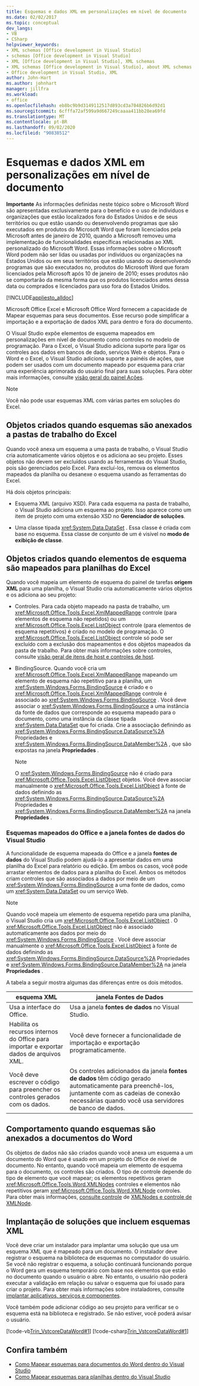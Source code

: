 ```yaml
---
title: Esquemas e dados XML em personalizações em nível de documento
ms.date: 02/02/2017
ms.topic: conceptual
dev_langs:
- VB
- CSharp
helpviewer_keywords:
- XML schemas [Office development in Visual Studio]
- schemas [Office development in Visual Studio]
- XML [Office development in Visual Studio], XML schemas
- XML schemas [Office development in Visual Studio], about XML schemas and data
- Office development in Visual Studio, XML
author: John-Hart
ms.author: johnhart
manager: jillfra
ms.workload:
- office
ms.openlocfilehash: eb8bc9b9d3149112517d893cd3a704826b6d92d1
ms.sourcegitcommit: 6cfffa72af599a9d667249caaaa411bb28ea69fd
ms.translationtype: MT
ms.contentlocale: pt-BR
ms.lasthandoff: 09/02/2020
ms.locfileid: "90838512"
---
```

# <a name="xml-schemas-and-data-in-document-level-customizations"></a>Esquemas e dados XML em personalizações em nível de documento
  **Importante** As informações definidas neste tópico sobre o Microsoft Word são apresentadas exclusivamente para o benefício e o uso de indivíduos e organizações que estão localizados fora do Estados Unidos e de seus territórios ou que estão usando ou desenvolvendo programas que são executados em produtos do Microsoft Word que foram licenciados pela Microsoft antes de janeiro de 2010, quando a Microsoft removeu uma implementação de funcionalidades específicas relacionadas ao XML personalizado do Microsoft Word. Essas informações sobre o Microsoft Word podem não ser lidas ou usadas por indivíduos ou organizações na Estados Unidos ou em seus territórios que estão usando ou desenvolvendo programas que são executados no, produtos do Microsoft Word que foram licenciados pela Microsoft após 10 de janeiro de 2010; esses produtos não se comportarão da mesma forma que os produtos licenciados antes dessa data ou comprados e licenciados para uso fora do Estados Unidos.

 [!INCLUDE[appliesto_alldoc](../vsto/includes/appliesto-alldoc-md.md)]

 Microsoft Office Excel e Microsoft Office Word fornecem a capacidade de Mapear esquemas para seus documentos. Esse recurso pode simplificar a importação e a exportação de dados XML para dentro e fora do documento.

 O Visual Studio expõe elementos de esquema mapeados em personalizações em nível de documento como controles no modelo de programação. Para o Excel, o Visual Studio adiciona suporte para ligar os controles aos dados em bancos de dado, serviços Web e objetos. Para o Word e o Excel, o Visual Studio adiciona suporte a painéis de ações, que podem ser usados com um documento mapeado por esquema para criar uma experiência aprimorada do usuário final para suas soluções. Para obter mais informações, consulte [visão geral do painel Ações](../vsto/actions-pane-overview.md).

> [!NOTE]
> Você não pode usar esquemas XML com várias partes em soluções do Excel.

## <a name="objects-created-when-schemas-are-attached-to-excel-workbooks"></a>Objetos criados quando esquemas são anexados a pastas de trabalho do Excel
 Quando você anexa um esquema a uma pasta de trabalho, o Visual Studio cria automaticamente vários objetos e os adiciona ao seu projeto. Esses objetos não devem ser excluídos usando as ferramentas do Visual Studio, pois são gerenciados pelo Excel. Para excluí-los, remova os elementos mapeados da planilha ou desanexe o esquema usando as ferramentas do Excel.

 Há dois objetos principais:

- Esquema XML (arquivo XSD). Para cada esquema na pasta de trabalho, o Visual Studio adiciona um esquema ao projeto. Isso aparece como um item de projeto com uma extensão XSD no **Gerenciador de soluções**.

- Uma classe tipada <xref:System.Data.DataSet> . Essa classe é criada com base no esquema. Essa classe de conjunto de um é visível no **modo de exibição de classe**.

## <a name="objects-created-when-schema-elements-are-mapped-to-excel-worksheets"></a>Objetos criados quando elementos de esquema são mapeados para planilhas do Excel
 Quando você mapeia um elemento de esquema do painel de tarefas **origem XML** para uma planilha, o Visual Studio cria automaticamente vários objetos e os adiciona ao seu projeto:

- Controles. Para cada objeto mapeado na pasta de trabalho, um <xref:Microsoft.Office.Tools.Excel.XmlMappedRange> controle (para elementos de esquema não repetidos) ou um <xref:Microsoft.Office.Tools.Excel.ListObject> controle (para elementos de esquema repetitivos) é criado no modelo de programação. O <xref:Microsoft.Office.Tools.Excel.ListObject> controle só pode ser excluído com a exclusão dos mapeamentos e dos objetos mapeados da pasta de trabalho. Para obter mais informações sobre controles, consulte [visão geral de itens de host e controles de host](../vsto/host-items-and-host-controls-overview.md).

- BindingSource. Quando você cria um <xref:Microsoft.Office.Tools.Excel.XmlMappedRange> mapeando um elemento de esquema não repetitivo para a planilha, um <xref:System.Windows.Forms.BindingSource> é criado e o <xref:Microsoft.Office.Tools.Excel.XmlMappedRange> controle é associado ao <xref:System.Windows.Forms.BindingSource> . Você deve associar o <xref:System.Windows.Forms.BindingSource> a uma instância da fonte de dados que corresponde ao esquema mapeado para o documento, como uma instância da classe tipada <xref:System.Data.DataSet> que foi criada. Crie a associação definindo as <xref:System.Windows.Forms.BindingSource.DataSource%2A> Propriedades e <xref:System.Windows.Forms.BindingSource.DataMember%2A> , que são expostas na janela **Propriedades** .

    > [!NOTE]
    > O <xref:System.Windows.Forms.BindingSource> não é criado para <xref:Microsoft.Office.Tools.Excel.ListObject> objetos. Você deve associar manualmente o <xref:Microsoft.Office.Tools.Excel.ListObject> à fonte de dados definindo as <xref:System.Windows.Forms.BindingSource.DataSource%2A> Propriedades e <xref:System.Windows.Forms.BindingSource.DataMember%2A> na janela **Propriedades** .

### <a name="office-mapped-schemas-and-the-visual-studio-data-sources-window"></a>Esquemas mapeados do Office e a janela fontes de dados do Visual Studio
 A funcionalidade de esquema mapeada do Office e a janela **fontes de dados** do Visual Studio podem ajudá-lo a apresentar dados em uma planilha do Excel para relatório ou edição. Em ambos os casos, você pode arrastar elementos de dados para a planilha do Excel. Ambos os métodos criam controles que são associados a dados por meio de um <xref:System.Windows.Forms.BindingSource> a uma fonte de dados, como um <xref:System.Data.DataSet> ou um serviço Web.

> [!NOTE]
> Quando você mapeia um elemento de esquema repetido para uma planilha, o Visual Studio cria um <xref:Microsoft.Office.Tools.Excel.ListObject> . O <xref:Microsoft.Office.Tools.Excel.ListObject> não é associado automaticamente aos dados por meio do <xref:System.Windows.Forms.BindingSource> . Você deve associar manualmente o <xref:Microsoft.Office.Tools.Excel.ListObject> à fonte de dados definindo as <xref:System.Windows.Forms.BindingSource.DataSource%2A> Propriedades e <xref:System.Windows.Forms.BindingSource.DataMember%2A> na janela **Propriedades** .

 A tabela a seguir mostra algumas das diferenças entre os dois métodos.

|esquema XML|janela Fontes de Dados|
|----------------|-------------------------|
|Usa a interface do Office.|Usa a janela **fontes de dados** no Visual Studio.|
|Habilita os recursos internos do Office para importar e exportar dados de arquivos XML.|Você deve fornecer a funcionalidade de importação e exportação programaticamente.|
|Você deve escrever o código para preencher os controles gerados com os dados.|Os controles adicionados da janela **fontes de dados** têm código gerado automaticamente para preenchê-los, juntamente com as cadeias de conexão necessárias quando você usa servidores de banco de dados.|

## <a name="behavior-when-schemas-are-attached-to-word-documents"></a>Comportamento quando esquemas são anexados a documentos do Word
 Os objetos de dados não são criados quando você anexa um esquema a um documento do Word que é usado em um projeto do Office de nível de documento. No entanto, quando você mapeia um elemento de esquema para o documento, os controles são criados. O tipo de controle depende do tipo de elemento que você mapear; os elementos repetitivos geram <xref:Microsoft.Office.Tools.Word.XMLNodes> controles e elementos não repetitivos geram <xref:Microsoft.Office.Tools.Word.XMLNode> controles. Para obter mais informações, [consulte controle](../vsto/xmlnodes-control.md) de [XMLNodes e controle de XMLNode](../vsto/xmlnode-control.md).

## <a name="deployment-of-solutions-that-include-xml-schemas"></a>Implantação de soluções que incluem esquemas XML
 Você deve criar um instalador para implantar uma solução que usa um esquema XML que é mapeado para um documento. O instalador deve registrar o esquema na biblioteca de esquemas no computador do usuário. Se você não registrar o esquema, a solução continuará funcionando porque o Word gera um esquema temporário com base nos elementos que estão no documento quando o usuário o abre. No entanto, o usuário não poderá executar a validação em relação ou salvar o esquema que foi usado para criar o projeto. Para obter mais informações sobre instaladores, consulte [implantar aplicativos, serviços e componentes](../deployment/deploying-applications-services-and-components.md).

 Você também pode adicionar código ao seu projeto para verificar se o esquema está na biblioteca e registrado. Se não estiver, você poderá avisar o usuário.

 [!code-vb[Trin_VstcoreDataWord#1](../vsto/codesnippet/VisualBasic/Trin_VstcoreDataWordVB/ThisDocument.vb#1)]
 [!code-csharp[Trin_VstcoreDataWord#1](../vsto/codesnippet/CSharp/Trin_VstcoreDataWordCS/ThisDocument.cs#1)]

## <a name="see-also"></a>Confira também

- [Como Mapear esquemas para documentos do Word dentro do Visual Studio](../vsto/how-to-map-schemas-to-word-documents-inside-visual-studio.md)
- [Como Mapear esquemas para planilhas dentro do Visual Studio](../vsto/how-to-map-schemas-to-worksheets-inside-visual-studio.md)
